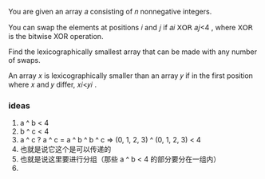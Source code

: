 You are given an array 𝑎
 consisting of 𝑛
 nonnegative integers.

You can swap the elements at positions 𝑖
 and 𝑗
 if 𝑎𝑖 𝖷𝖮𝖱 𝑎𝑗<4
, where 𝖷𝖮𝖱
 is the bitwise XOR operation.

Find the lexicographically smallest array that can be made with any number of swaps.

An array 𝑥
 is lexicographically smaller than an array 𝑦
 if in the first position where 𝑥
 and 𝑦
 differ, 𝑥𝑖<𝑦𝑖
.


### ideas
1. a ^ b < 4
2. b ^ c < 4
3. a ^ c ?    a ^ c = a ^ b ^ b ^ c => (0, 1, 2, 3) ^ (0, 1, 2, 3) < 4
4. 也就是说它这个是可以传递的
5. 也就是说这里要进行分组（那些 a ^ b < 4 的部分要分在一组内）
6. 